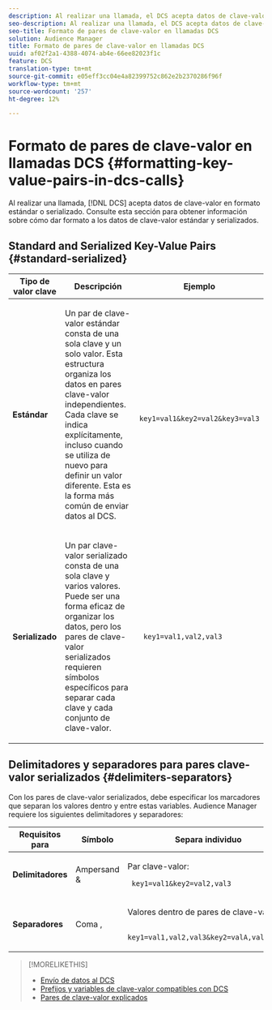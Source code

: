 ```yaml
---
description: Al realizar una llamada, el DCS acepta datos de clave-valor en formato estándar o serializado. Consulte esta sección para obtener información sobre cómo dar formato a los datos de clave-valor estándar y serializados.
seo-description: Al realizar una llamada, el DCS acepta datos de clave-valor en formato estándar o serializado. Consulte esta sección para obtener información sobre cómo dar formato a los datos de clave-valor estándar y serializados.
seo-title: Formato de pares de clave-valor en llamadas DCS
solution: Audience Manager
title: Formato de pares de clave-valor en llamadas DCS
uuid: af02f2a1-4388-4074-ab4e-66ee82023f1c
feature: DCS
translation-type: tm+mt
source-git-commit: e05eff3cc04e4a82399752c862e2b2370286f96f
workflow-type: tm+mt
source-wordcount: '257'
ht-degree: 12%

---
```



# Formato de pares de clave-valor en llamadas DCS {#formatting-key-value-pairs-in-dcs-calls}

Al realizar una llamada, [!DNL DCS] acepta datos de clave-valor en formato estándar o serializado. Consulte esta sección para obtener información sobre cómo dar formato a los datos de clave-valor estándar y serializados.

## Standard and Serialized Key-Value Pairs {#standard-serialized}

<table id="table_A220F9B359F34C6EA7B83618FC22EE3A"> 
 <thead> 
  <tr> 
   <th colname="col1" class="entry"> Tipo de valor clave </th> 
   <th colname="col2" class="entry"> Descripción </th> 
   <th colname="col3" class="entry"> Ejemplo </th> 
  </tr> 
 </thead>
 <tbody> 
  <tr> 
   <td colname="col1"> <b>Estándar</b> </td> 
   <td colname="col2"> <p>Un par de clave-valor estándar consta de una sola clave y un solo valor. Esta estructura organiza los datos en pares clave-valor independientes. Cada clave se indica explícitamente, incluso cuando se utiliza de nuevo para definir un valor diferente. Esta es la forma más común de enviar datos al DCS. </p> </td>
   <td colname="col3"> <code> key1=val1&amp;key2=val2&amp;key3=val3</code> </td>
  </tr>
  <tr> 
   <td colname="col1"> <b>Serializado</b> </td> 
   <td colname="col2"> <p>Un par clave-valor serializado consta de una sola clave y varios valores. Puede ser una forma eficaz de organizar los datos, pero los pares de clave-valor serializados requieren símbolos específicos para separar cada clave y cada conjunto de clave-valor. </p> </td> 
   <td colname="col3"> <code> key1=val1,val2,val3</code> </td> 
  </tr>
 </tbody>
</table>

## Delimitadores y separadores para pares clave-valor serializados {#delimiters-separators}

Con los pares de clave-valor serializados, debe especificar los marcadores que separan los valores dentro y entre estas variables. Audience Manager requiere los siguientes delimitadores y separadores:

<table id="table_8FD4E6B9506943AEA619D4089913ECBC"> 
 <thead> 
  <tr> 
   <th colname="col1" class="entry"> Requisitos para </th> 
   <th colname="col2" class="entry"> Símbolo </th> 
   <th colname="col3" class="entry"> Separa individuo </th> 
  </tr>
 </thead>
 <tbody> 
  <tr> 
   <td colname="col1"><b>Delimitadores</b> </td> 
   <td colname="col2"> Ampersand &amp; </td> 
   <td colname="col3"> <p>Par clave-valor: </p> <p><code> key1=val1&amp;key2=val2,val3</code> </p> </td> 
  </tr> 
  <tr> 
   <td colname="col1"><b>Separadores</b> </td> 
   <td colname="col2"> Coma , </td> 
   <td colname="col3"> <p>Valores dentro de pares de clave-valor: </p> <p><code> key1=val1,val2,val3&amp;key2=valA,valB,valC</code> </p> </td> 
  </tr> 
 </tbody> 
</table>

>[!MORELIKETHIS]
>
>* [Envío de datos al DCS](../../../api/dcs-intro/dcs-event-calls/dcs-url-send.md)
>* [Prefijos y variables de clave-valor compatibles con DCS](../../../api/dcs-intro/dcs-api-reference/dcs-keys.md)
>* [Pares de clave-valor explicados](../../../reference/key-value-pairs-explained.md)

